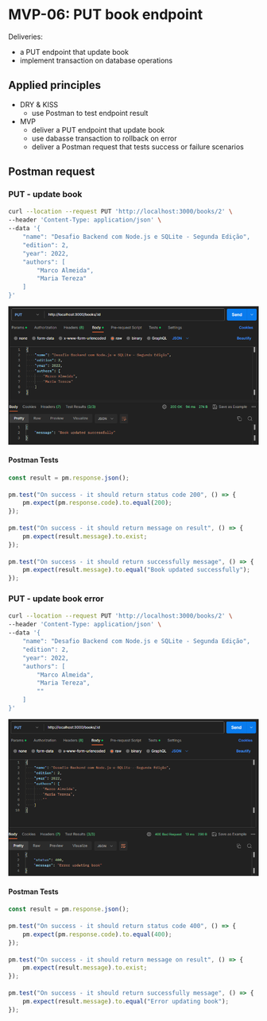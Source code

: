 # MVP-06: PUT book endpoint

Deliveries:

 * a PUT endpoint that update book
 * implement transaction on database operations

## Applied principles

 * DRY & KISS
   * use Postman to test endpoint result
 * MVP
   * deliver a PUT endpoint that update book
   * use dabasse transaction to rollback on error
   * deliver a Postman request that tests success or failure scenarios

## Postman request

### PUT - update book

``` bash
curl --location --request PUT 'http://localhost:3000/books/2' \
--header 'Content-Type: application/json' \
--data '{
    "name": "Desafio Backend com Node.js e SQLite - Segunda Edição",
    "edition": 2,
    "year": 2022,
    "authors": [
        "Marco Almeida",
        "Maria Tereza"
    ]
}'
```

![Postman put book](./images/mvp-06-put.PNG "Postman put book")

#### Postman Tests

``` javascript
const result = pm.response.json();

pm.test("On success - it should return status code 200", () => {
    pm.expect(pm.response.code).to.equal(200);
});

pm.test("On success - it should return message on result", () => {
    pm.expect(result.message).to.exist;
});

pm.test("On success - it should return successfully message", () => {
    pm.expect(result.message).to.equal("Book updated successfully");
});
```

### PUT - update book error

``` bash
curl --location --request PUT 'http://localhost:3000/books/2' \
--header 'Content-Type: application/json' \
--data '{
    "name": "Desafio Backend com Node.js e SQLite - Segunda Edição",
    "edition": 2,
    "year": 2022,
    "authors": [
        "Marco Almeida",
        "Maria Tereza",
        ""
    ]
}'
```

![Postman put error](./images/mvp-06-put-error.PNG "Postman put error")

#### Postman Tests

``` javascript
const result = pm.response.json();

pm.test("On success - it should return status code 400", () => {
    pm.expect(pm.response.code).to.equal(400);
});

pm.test("On success - it should return message on result", () => {
    pm.expect(result.message).to.exist;
});

pm.test("On success - it should return successfully message", () => {
    pm.expect(result.message).to.equal("Error updating book");
});
```
